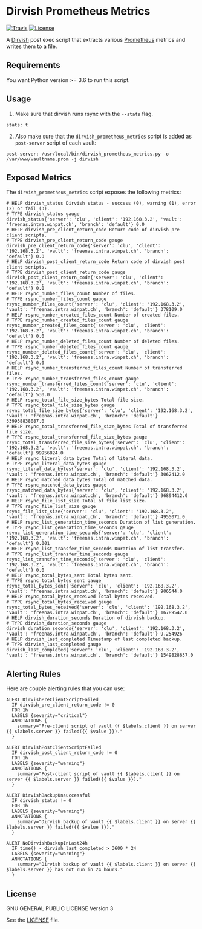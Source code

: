 Dirvish Prometheus Metrics
==========================
[![Travis](https://img.shields.io/travis/winpat/dirvish_prometheus_metrics.svg?style=flat-square)](https://travis-ci.org/winpat/dirvish_prometheus_metrics)
[![License](https://img.shields.io/github/license/winpat/dirvish_prometheus_metrics.svg?style=flat-square)](LICENSE)

A [Dirvish](http://dirvish.org) post exec script that extracts various [Prometheus](https://prometheus.io) metrics and writes them to a file.

Requirements
------------
You want Python version >= 3.6 to run this script.

Usage
-----
1. Make sure that dirvish runs rsync with the `--stats` flag.
```
stats: t
```
2. Also make sure that the `dirvish_prometheus_metrics` script is added as `post-server` script of each vault:
```
post-server: /usr/local/bin/dirvish_prometheus_metrics.py -o /var/www/vaultname.prom -j dirvish
```

Exposed Metrics
---------------
The `dirvish_prometheus_metrics` script exposes the following metrics:

``` promql
# HELP dirvish_status Dirvish status - success (0), warning (1), error (2) or fail (3).
# TYPE dirvish_status gauge
dirvish_status{'server': 'clu', 'client': '192.168.3.2', 'vault': 'freenas.intra.winpat.ch', 'branch': 'default'} 0.0
# HELP dirvish_pre_client_return_code Return code of dirvish pre client scripts.
# TYPE dirvish_pre_client_return_code gauge
dirvish_pre_client_return_code{'server': 'clu', 'client': '192.168.3.2', 'vault': 'freenas.intra.winpat.ch', 'branch': 'default'} 0.0
# HELP dirvish_post_client_return_code Return code of dirvish post client scripts.
# TYPE dirvish_post_client_return_code gauge
dirvish_post_client_return_code{'server': 'clu', 'client': '192.168.3.2', 'vault': 'freenas.intra.winpat.ch', 'branch': 'default'} 0.0
# HELP rsync_number_files_count Number of files.
# TYPE rsync_number_files_count gauge
rsync_number_files_count{'server': 'clu', 'client': '192.168.3.2', 'vault': 'freenas.intra.winpat.ch', 'branch': 'default'} 378109.0
# HELP rsync_number_created_files_count Number of created files.
# TYPE rsync_number_created_files_count gauge
rsync_number_created_files_count{'server': 'clu', 'client': '192.168.3.2', 'vault': 'freenas.intra.winpat.ch', 'branch': 'default'} 0.0
# HELP rsync_number_deleted_files_count Number of deleted files.
# TYPE rsync_number_deleted_files_count gauge
rsync_number_deleted_files_count{'server': 'clu', 'client': '192.168.3.2', 'vault': 'freenas.intra.winpat.ch', 'branch': 'default'} 0.0
# HELP rsync_number_transferred_files_count Number of transferred files.
# TYPE rsync_number_transferred_files_count gauge
rsync_number_transferred_files_count{'server': 'clu', 'client': '192.168.3.2', 'vault': 'freenas.intra.winpat.ch', 'branch': 'default'} 530.0
# HELP rsync_total_file_size_bytes Total file size.
# TYPE rsync_total_file_size_bytes gauge
rsync_total_file_size_bytes{'server': 'clu', 'client': '192.168.3.2', 'vault': 'freenas.intra.winpat.ch', 'branch': 'default'} 339958838087.0
# HELP rsync_total_transferred_file_size_bytes Total of transferred file size.
# TYPE rsync_total_transferred_file_size_bytes gauge
rsync_total_transferred_file_size_bytes{'server': 'clu', 'client': '192.168.3.2', 'vault': 'freenas.intra.winpat.ch', 'branch': 'default'} 99956824.0
# HELP rsync_literal_data_bytes Total of literal data.
# TYPE rsync_literal_data_bytes gauge
rsync_literal_data_bytes{'server': 'clu', 'client': '192.168.3.2', 'vault': 'freenas.intra.winpat.ch', 'branch': 'default'} 3062412.0
# HELP rsync_matched_data_bytes Total of matched data.
# TYPE rsync_matched_data_bytes gauge
rsync_matched_data_bytes{'server': 'clu', 'client': '192.168.3.2', 'vault': 'freenas.intra.winpat.ch', 'branch': 'default'} 96894412.0
# HELP rsync_file_list_size Total of file list size.
# TYPE rsync_file_list_size gauge
rsync_file_list_size{'server': 'clu', 'client': '192.168.3.2', 'vault': 'freenas.intra.winpat.ch', 'branch': 'default'} 4955071.0
# HELP rsync_list_generation_time_seconds Duration of list generation.
# TYPE rsync_list_generation_time_seconds gauge
rsync_list_generation_time_seconds{'server': 'clu', 'client': '192.168.3.2', 'vault': 'freenas.intra.winpat.ch', 'branch': 'default'} 0.001
# HELP rsync_list_transfer_time_seconds Duration of list transfer.
# TYPE rsync_list_transfer_time_seconds gauge
rsync_list_transfer_time_seconds{'server': 'clu', 'client': '192.168.3.2', 'vault': 'freenas.intra.winpat.ch', 'branch': 'default'} 0.0
# HELP rsync_total_bytes_sent Total bytes sent.
# TYPE rsync_total_bytes_sent gauge
rsync_total_bytes_sent{'server': 'clu', 'client': '192.168.3.2', 'vault': 'freenas.intra.winpat.ch', 'branch': 'default'} 906544.0
# HELP rsync_total_bytes_received Total bytes received.
# TYPE rsync_total_bytes_received gauge
rsync_total_bytes_received{'server': 'clu', 'client': '192.168.3.2', 'vault': 'freenas.intra.winpat.ch', 'branch': 'default'} 16789542.0
# HELP dirvish_duration_seconds Duration of dirvish backup.
# TYPE dirvish_duration_seconds gauge
dirvish_duration_seconds{'server': 'clu', 'client': '192.168.3.2', 'vault': 'freenas.intra.winpat.ch', 'branch': 'default'} 9.254926
# HELP dirvish_last_completed Timestamp of last completed backup.
# TYPE dirvish_last_completed gauge
dirvish_last_completed{'server': 'clu', 'client': '192.168.3.2', 'vault': 'freenas.intra.winpat.ch', 'branch': 'default'} 1549828637.0
```



Alerting Rules
--------------
Here are couple alerting rules that you can use:
``` promql
ALERT DirvishPreClientScriptFailed
  IF dirvish_pre_client_return_code != 0
  FOR 1h
  LABELS {severity="critical"}
  ANNOTATIONS {
	summary="Pre-client script of vault {{ $labels.client }} on server {{ $labels.server }} failed({{ $value }})."
  }

ALERT DirvishPostClientScriptFailed
  IF dirvish_post_client_return_code != 0
  FOR 1h
  LABELS {severity="warning"}
  ANNOTATIONS {
	summary="Post-client script of vault {{ $labels.client }} on server {{ $labels.server }} failed({{ $value }})."
  }

ALERT DirvishBackupUnsuccessful
  IF dirvish_status != 0
  FOR 1h
  LABELS {severity="warning"}
  ANNOTATIONS {
	summary="Dirvish backup of vault {{ $labels.client }} on server {{ $labels.server }} failed({{ $value }})."
  }

ALERT NoDirvishBackupInLast24h
  IF time() - dirvish_last_completed > 3600 * 24
  LABELS {severity="warning"}
  ANNOTATIONS {
	summary="Dirvish backup of vault {{ $labels.client }} on server {{ $labels.server }} has not run in 24 hours."
  }
```

License
-------
GNU GENERAL PUBLIC LICENSE Version 3

See the	[LICENSE](LICENSE) file.
